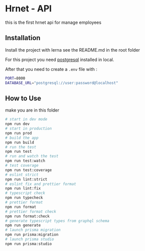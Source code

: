 # Hrnet - API

this is the first hrnet api for manage employees

## Installation
Install the project with lerna see the README.md in the root folder

For this project you need [postgresql]('https://www.postgresql.org/download/') installed in local.

After that you need to create a `.env` file with :
```sh
PORT=8000
DATABASE_URL="postgresql://user:password@localhost"
```

## How to Use
make you are in this folder

```sh
# start in dev mode
npm run dev
# start in production
npm run prod
# build the app
npm run build
# run the test
npm run test
# run and watch the test
npm run test:watch
# test coverage
npm run test:coverage
# eslint strict
npm run lint:strict
# eslint fix and prettier format
npm run lint:fix
# typescript check
npm run typecheck
# prettier format
npm run format
# prettier format check
npm run format:check
# generate typescript types from graphql schema
npm run generate
# launch prisma migration
npm run prisma:migration
# launch prisma studio
npm run prisma:studio
```
